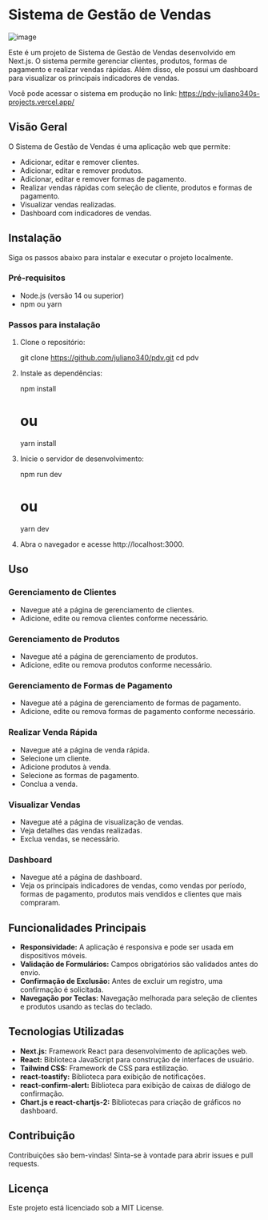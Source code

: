 # Sistema de Gestão de Vendas

![image](https://github.com/juliano340/pdv/assets/87342139/d0368bd4-2c46-4fd9-88a4-f4720c7632ea)

Este é um projeto de Sistema de Gestão de Vendas desenvolvido em Next.js. O sistema permite gerenciar clientes, produtos, formas de pagamento e realizar vendas rápidas. Além disso, ele possui um dashboard para visualizar os principais indicadores de vendas.

Você pode acessar o sistema em produção no link: https://pdv-juliano340s-projects.vercel.app/

## Visão Geral

O Sistema de Gestão de Vendas é uma aplicação web que permite:

- Adicionar, editar e remover clientes.
- Adicionar, editar e remover produtos.
- Adicionar, editar e remover formas de pagamento.
- Realizar vendas rápidas com seleção de cliente, produtos e formas de pagamento.
- Visualizar vendas realizadas.
- Dashboard com indicadores de vendas.

## Instalação

Siga os passos abaixo para instalar e executar o projeto localmente.

### Pré-requisitos

- Node.js (versão 14 ou superior)
- npm ou yarn

### Passos para instalação

1. Clone o repositório:
   
   git clone https://github.com/juliano340/pdv.git
   cd pdv

2. Instale as dependências:

    npm install
    # ou
    yarn install

3.  Inicie o servidor de desenvolvimento:

    npm run dev
    # ou
    yarn dev

4. Abra o navegador e acesse http://localhost:3000.

## Uso

### Gerenciamento de Clientes

- Navegue até a página de gerenciamento de clientes.
- Adicione, edite ou remova clientes conforme necessário.

### Gerenciamento de Produtos

- Navegue até a página de gerenciamento de produtos.
- Adicione, edite ou remova produtos conforme necessário.

### Gerenciamento de Formas de Pagamento

- Navegue até a página de gerenciamento de formas de pagamento.
- Adicione, edite ou remova formas de pagamento conforme necessário.

### Realizar Venda Rápida

- Navegue até a página de venda rápida.
- Selecione um cliente.
- Adicione produtos à venda.
- Selecione as formas de pagamento.
- Conclua a venda.

### Visualizar Vendas

- Navegue até a página de visualização de vendas.
- Veja detalhes das vendas realizadas.
- Exclua vendas, se necessário.

### Dashboard

- Navegue até a página de dashboard.
- Veja os principais indicadores de vendas, como vendas por período, formas de pagamento, produtos mais vendidos e clientes que mais compraram.

## Funcionalidades Principais

- **Responsividade:** A aplicação é responsiva e pode ser usada em dispositivos móveis.
- **Validação de Formulários:** Campos obrigatórios são validados antes do envio.
- **Confirmação de Exclusão:** Antes de excluir um registro, uma confirmação é solicitada.
- **Navegação por Teclas:** Navegação melhorada para seleção de clientes e produtos usando as teclas do teclado.

## Tecnologias Utilizadas

- **Next.js:** Framework React para desenvolvimento de aplicações web.
- **React:** Biblioteca JavaScript para construção de interfaces de usuário.
- **Tailwind CSS:** Framework de CSS para estilização.
- **react-toastify:** Biblioteca para exibição de notificações.
- **react-confirm-alert:** Biblioteca para exibição de caixas de diálogo de confirmação.
- **Chart.js e react-chartjs-2:** Bibliotecas para criação de gráficos no dashboard.

## Contribuição

Contribuições são bem-vindas! Sinta-se à vontade para abrir issues e pull requests.

## Licença

Este projeto está licenciado sob a MIT License.
